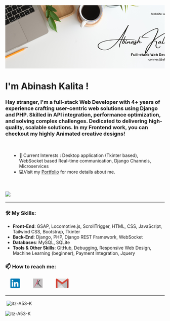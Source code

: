 <div style="height: 200px; overflow"hidden" "><img align="center" alt="" width="100%" src="./img/git_banner2.png" style="height: 100%; object-fit: cover; object-position: center;"/></div>

<h1 >I'm Abinash Kalita !</h1>
<h3 >Hay stranger, I'm a full-stack Web Developer with 4+ years of experience crafting user-centric web solutions using Django and PHP. Skilled in API integration, performance optimization, and solving complex challenges. Dedicated to delivering high-quality, scalable solutions. In my Frontend work, you can checkout my highly Animated creative designs!</h3>

<div style="padding: 20px;">
  <ul>
    <li>🌱 Current Interests : Desktop application (Tkinter based), WebSocket based Real-time communication, Django Channels, Microservices</li>
    <li>💻Visit my <a href="https://abikalita.in" target="_blank">Portfolio</a> for more details about me.</li>
  </ul>
</div>

![](https://komarev.com/ghpvc/?username=itz-A53-K&label=Profile+Views&color=410c6b&style=for-the-badge)

---

### 🛠️ My Skills:
- **Front-End**: GSAP, Locomotive.js, ScrollTrigger, HTML, CSS, JavaScript, Tailwind CSS, Bootstrap, Tkinter
- **Back-End**: Django, PHP, Django REST Framework, WebSocket
- **Databases**: MySQL, SQLite
- **Tools & Other Skills**: GitHub, Debugging, Responsive Web Design, Machine Learning (beginner), Payment Integration, Jquery
  
<h3 align="left"> 📫 How to reach me:</h3>
<div style="display: flex; gap: 20px; padding: 5px;">
  <a style="border: 1px solid #fff; border-radius: 5px; margin: 0 10px;" href="https://www.linkedin.com/in/abinash-kalita/" title="LinkedIn"> <img  width="30" height=30" src="./img/linkedin.png" /></a>
  <a style="border: 1px solid #fff; border-radius: 5px; margin: 0 10px;" href="https://abikalita.in" title="abikalita.in (Portfolio)"> <img width="30" height=30" src="./img/logo.webp" /></a>
  <a style="border: 1px solid #fff; border-radius: 5px; margin: 0 10px;" href="mailto:connect.abikalita.in" title="Email"> <img width="40" height=30" src="./img/email.png" /></a>
</div>

---


<p>&nbsp;<img align="center" src="https://github-readme-stats.vercel.app/api?username=itz-A53-K&show_icons=true&locale=en" alt="itz-A53-K" /></p>

<p><img align="center" src="https://github-readme-streak-stats.herokuapp.com/?user=itz-A53-K&" alt="itz-A53-K" /></p>



<!--
**itz-A53-K/itz-A53-K** is a ✨ _special_ ✨ repository because its `README.md` (this file) appears on your GitHub profile.

Here are some ideas to get you started:

- 🔭 I’m currently working on ...
- 🌱 I’m currently learning ...
- 👯 I’m looking to collaborate on ...
- 🤔 I’m looking for help with ...
- 💬 Ask me about ...
- 📫 How to reach me: ...
- 😄 Pronouns: ...
- ⚡ Fun fact: ...
-->
